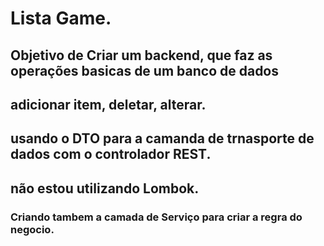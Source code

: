 # Lista Game.

## Objetivo de Criar um backend, que faz as operações basicas de um banco de dados
## adicionar item, deletar, alterar.
## usando o DTO para a camanda de trnasporte de dados com o controlador REST.
## não estou utilizando Lombok.

### Criando tambem a camada de Serviço para criar a regra do negocio.
